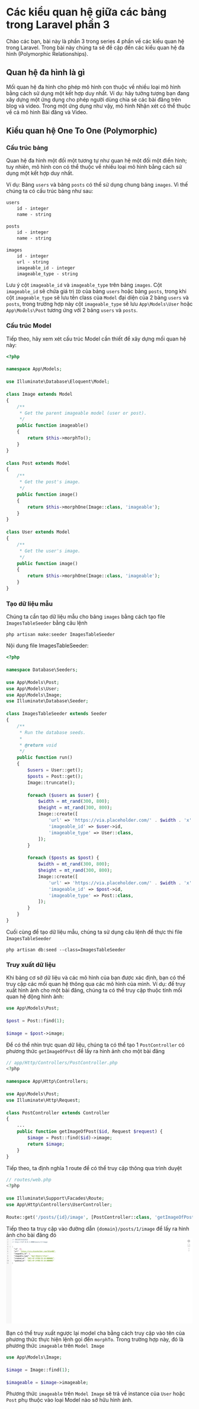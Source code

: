 # Các kiểu quan hệ giữa các bảng trong Laravel phần 3
Chào các bạn, bài này là phần 3 trong series 4 phần về các kiểu quan hệ trong Laravel. Trong bài này chúng ta sẽ đề cập đến các kiểu quan hệ đa hình (Polymorphic Relationships).

## Quan hệ đa hình là gì
Mối quan hệ đa hình cho phép mô hình con thuộc về nhiều loại mô hình bằng cách sử dụng một kết hợp duy nhất. Ví dụ: hãy tưởng tượng bạn đang xây dựng một ứng dụng cho phép người dùng chia sẻ các bài đăng trên blog và video. Trong một ứng dụng như vậy, mô hình Nhận xét có thể thuộc về cả mô hình Bài đăng và Video.

## Kiểu quan hệ One To One (Polymorphic)
### Cấu trúc bảng
Quan hệ đa hình một đối một tương tự như quan hệ một đối một điển hình; tuy nhiên, mô hình con có thể thuộc về nhiều loại mô hình bằng cách sử dụng một kết hợp duy nhất. 

Ví dụ: Bảng `users` và bảng `posts` có thể sử dụng chung bảng `images`. Vì thế chúng ta có cấu trúc bảng như sau:
```
users
    id - integer
    name - string

posts
    id - integer
    name - string

images
    id - integer
    url - string
    imageable_id - integer
    imageable_type - string
```

Lưu ý cột `imageable_id` và `imageable_type` trên bảng `images`. Cột `imageable_id` sẽ chứa giá trị `ID` của bảng `users` hoặc bảng `posts`, trong khi cột `imageable_type` sẽ lưu tên class của `Model` đại diện của 2 bảng `users` và `posts`, trong trường hợp này cột `imageable_type` sẽ lưu `App\Models\User` hoặc `App\Models\Post` tương ứng với 2 bảng `users` và `posts`.

### Cấu trúc Model
Tiếp theo, hãy xem xét cấu trúc Model cần thiết để xây dựng mối quan hệ này:
```php
<?php

namespace App\Models;

use Illuminate\Database\Eloquent\Model;

class Image extends Model
{
    /**
     * Get the parent imageable model (user or post).
     */
    public function imageable()
    {
        return $this->morphTo();
    }
}

class Post extends Model
{
    /**
     * Get the post's image.
     */
    public function image()
    {
        return $this->morphOne(Image::class, 'imageable');
    }
}

class User extends Model
{
    /**
     * Get the user's image.
     */
    public function image()
    {
        return $this->morphOne(Image::class, 'imageable');
    }
}
```

### Tạo dữ liệu mẫu
Chúng ta cần tạo dữ liệu mẫu cho bảng `images` bằng cách tạo file `ImagesTableSeeder` bằng câu lệnh
```
php artisan make:seeder ImagesTableSeeder
```

Nội dung file ImagesTableSeeder:
```php
<?php

namespace Database\Seeders;

use App\Models\Post;
use App\Models\User;
use App\Models\Image;
use Illuminate\Database\Seeder;

class ImagesTableSeeder extends Seeder
{
    /**
     * Run the database seeds.
     *
     * @return void
     */
    public function run()
    {
        $users = User::get();
        $posts = Post::get();
        Image::truncate();

        foreach ($users as $user) {
            $width = mt_rand(300, 800);
            $height = mt_rand(300, 800);
            Image::create([
                'url' => 'https://via.placeholder.com/' . $width . 'x' . $height,
                'imageable_id' => $user->id,
                'imageable_type' => User::class,
            ]);
        }

        foreach ($posts as $post) {
            $width = mt_rand(300, 800);
            $height = mt_rand(300, 800);
            Image::create([
                'url' => 'https://via.placeholder.com/' . $width . 'x' . $height,
                'imageable_id' => $post->id,
                'imageable_type' => Post::class,
            ]);
        }
    }
}
```

Cuối cùng để tạo dữ liệu mẫu, chúng ta sử dụng câu lệnh để thực thi file `ImagesTableSeeder`
```
php artisan db:seed --class=ImagesTableSeeder
```

### Truy xuất dữ liệu
Khi bảng cơ sở dữ liệu và các mô hình của bạn được xác định, bạn có thể truy cập các mối quan hệ thông qua các mô hình của mình. Ví dụ: để truy xuất hình ảnh cho một bài đăng, chúng ta có thể truy cập thuộc tính mối quan hệ động hình ảnh:

```php
use App\Models\Post;

$post = Post::find(1);

$image = $post->image;
```

Để có thể nhìn trực quan dữ liệu, chúng ta có thể tạo 1 `PostController` có phương thức `getImageOfPost` để lấy ra hình ảnh cho một bài đăng
```php
// app/Http/Controllers/PostController.php
<?php

namespace App\Http\Controllers;

use App\Models\Post;
use Illuminate\Http\Request;

class PostController extends Controller
{
    ...
    public function getImageOfPost($id, Request $request) {
        $image = Post::find($id)->image;
        return $image;
    }
}
```

Tiếp theo, ta định nghĩa 1 route để có thể truy cập thông qua trình duyệt
```php
// routes/web.php
<?php

use Illuminate\Support\Facades\Route;
use App\Http\Controllers\UserController;

Route::get('/posts/{id}/image', [PostController::class, 'getImageOfPost']);
```

Tiếp theo ta truy cập vào đường dẫn `{domain}/posts/1/image` để lấy ra hình ảnh cho bài đăng đó
![image](./images_tutorial/get-image-of-post.png)

Bạn có thể truy xuất ngược lại model cha bằng cách truy cập vào tên của phương thức thực hiện lệnh gọi đến `morphTo`. Trong trường hợp này, đó là phương thức `imageable` trên `Model Image` 
```php
use App\Models\Image;

$image = Image::find(1);

$imageable = $image->imageable;
```

Phương thức `imageable` trên `Model Image` sẽ trả về instance của `User` hoặc `Post` phụ thuộc vào loại Model nào sở hữu hình ảnh.

